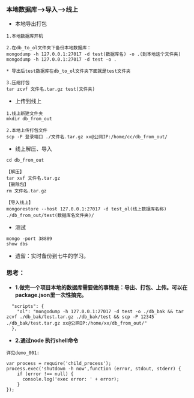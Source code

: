 ### 本地数据库-->导入-->线上

* 本地导出打包
```
1.本地数据库开机

2.在db_to_ol文件夹下备份本地数据库：
mongodump -h 127.0.0.1:27017 -d test(数据库名) -o .(到本地这个文件夹)
mongodump -h 127.0.0.1:27017 -d test -o .

* 导出后test数据库在db_to_ol文件夹下面就是test文件夹

3.压缩打包
tar zcvf 文件名.tar.gz test(文件夹)
```

* 上传到线上
```
1.线上新建文件夹
mkdir db_from_out

2.本地上传打包文件
scp -P 登录端口 ./文件名.tar.gz xx@公网IP:/home/cc/db_from_out/
```

* 线上解压、导入
```
cd db_from_out

【解压】
tar xvf 文件名.tar.gz
【删除包】
rm 文件名.tar.gz

【导入线上】
mongorestore --host 127.0.0.1:27017 -d test_ol(线上数据库名称) ./db_from_out/test(数据库名文件夹)/
```

* 测试
```
mongo -port 38889
show dbs
```

* 遗留：实时备份到七牛的学习。

### 思考：

* **1.做完一个项目本地的数据库需要做的事情是：导出、打包、上传。可以在package.json里一次性搞完。**
```
  "scripts": {
    "ol": "mongodump -h 127.0.0.1:27017 -d test -o ./db_bak && tar zcvf ./db_bak/test.tar.gz ./db_bak/test && scp -P 12345 ./db_bak/test.tar.gz xx@公网IP:/home/xx/db_from_out/"
  },
```

* **2.通过node 执行shell命令**
```
详见demo_001:

var process = require('child_process');
process.exec('shutdown -h now',function (error, stdout, stderr) {
    if (error !== null) {
      console.log('exec error: ' + error);
    }
});
```
